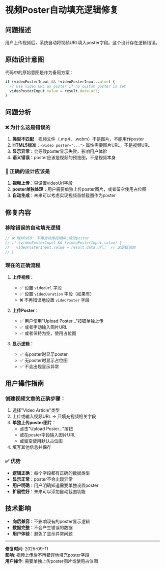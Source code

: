 # 视频Poster自动填充逻辑修复

## 问题描述
用户上传视频后，系统自动将视频URL填入poster字段。这个设计存在逻辑错误。

## 原始设计意图
代码中的原始意图是作为备用方案：
```javascript
if (videoPosterInput && !videoPosterInput.value) {
  // Use video URL as poster if no custom poster is set
  videoPosterInput.value = result.data.url;
}
```

## 问题分析

### ❌ 为什么这是错误的
1. **类型不匹配**：视频文件（.mp4、.webm）不是图片，不能用作poster
2. **HTML5标准**：`<video poster="...">` 属性需要图片URL，不是视频URL
3. **显示异常**：会导致poster显示失败，影响用户体验
4. **语义错误**：poster应该是视频的预览图，不是视频本身

### 🎯 正确的设计应该是
1. **视频上传**：只设置videoUrl字段
2. **poster单独处理**：用户需要单独上传poster图片，或者留空使用占位图
3. **自动生成**：未来可以考虑实现视频首帧截图作为poster

## 修复内容

### 移除错误的自动填充逻辑
```javascript
// ❌ REMOVED: 不再自动用视频URL填充poster
// if (videoPosterInput && !videoPosterInput.value) {
//   videoPosterInput.value = result.data.url;  // 这是错误的
// }
```

### 现在的正确流程
1. **上传视频**：
   - ✅ 设置 `videoUrl` 字段
   - ✅ 设置 `videoDuration` 字段（如果有）
   - ❌ 不再错误地设置 `videoPoster` 字段

2. **上传Poster**：
   - ✅ 用户使用"Upload Poster..."按钮单独上传
   - ✅ 或者手动输入图片URL
   - ✅ 或者保持为空，使用占位图

3. **显示逻辑**：
   - ✅ 有poster时显示poster
   - ✅ 无poster时显示占位图
   - ✅ 不会出现显示异常

## 用户操作指南

### 创建视频文章的正确步骤：
1. 选择"Video Article"类型
2. 上传或输入视频URL → 只填充视频相关字段
3. **单独上传poster图片**：
   - 点击"Upload Poster..."按钮
   - 或在poster字段输入图片URL
   - 或留空使用默认占位图
4. 填写其他信息并保存

### ✅ 优势
- **逻辑正确**：每个字段都有正确的数据类型
- **显示正常**：poster不会出现异常
- **用户明确**：用户明确知道需要单独设置poster
- **扩展性好**：未来可以添加自动截图功能

## 技术影响
- **向后兼容**：不影响现有的poster显示逻辑
- **数据完整**：不会产生错误的数据
- **用户体验**：避免了显示异常问题

---
**修复时间**: 2025-09-11  
**影响**: 视频上传后不再错误地填充poster字段  
**用户操作**: 需要单独上传poster图片或使用占位图
